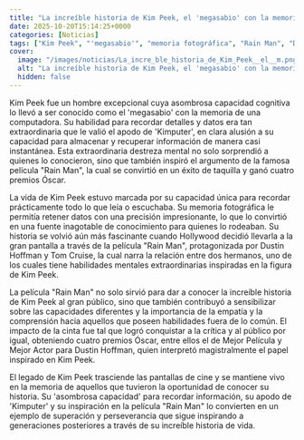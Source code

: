 ```yaml
---
title: "La increíble historia de Kim Peek, el 'megasabio' con la memoria de una computadora"
date: 2025-10-20T15:14:25+0000
categories: [Noticias]
tags: ["Kim Peek", "'megasabio'", "memoria fotográfica", "Rain Man", "Dustin Hoffman", "capacidad cognitiva", "memoria extraordinaria."]
cover:
  image: "/images/noticias/La_incre_ble_historia_de_Kim_Peek__el__m.png"
  alt: "La increíble historia de Kim Peek, el 'megasabio' con la memoria de una computadora"
  hidden: false
---
```


Kim Peek fue un hombre excepcional cuya asombrosa capacidad cognitiva lo llevó a ser conocido como el 'megasabio' con la memoria de una computadora. Su habilidad para recordar detalles y datos era tan extraordinaria que le valió el apodo de 'Kimputer', en clara alusión a su capacidad para almacenar y recuperar información de manera casi instantánea. Esta extraordinaria destreza mental no solo sorprendió a quienes lo conocieron, sino que también inspiró el argumento de la famosa película "Rain Man", la cual se convirtió en un éxito de taquilla y ganó cuatro premios Óscar.

La vida de Kim Peek estuvo marcada por su capacidad única para recordar prácticamente todo lo que leía o escuchaba. Su memoria fotográfica le permitía retener datos con una precisión impresionante, lo que lo convirtió en una fuente inagotable de conocimiento para quienes lo rodeaban. Su historia se volvió aún más fascinante cuando Hollywood decidió llevarla a la gran pantalla a través de la película "Rain Man", protagonizada por Dustin Hoffman y Tom Cruise, la cual narra la relación entre dos hermanos, uno de los cuales tiene habilidades mentales extraordinarias inspiradas en la figura de Kim Peek.

La película "Rain Man" no solo sirvió para dar a conocer la increíble historia de Kim Peek al gran público, sino que también contribuyó a sensibilizar sobre las capacidades diferentes y la importancia de la empatía y la comprensión hacia aquellos que poseen habilidades fuera de lo común. El impacto de la cinta fue tal que logró conquistar a la crítica y al público por igual, obteniendo cuatro premios Óscar, entre ellos el de Mejor Película y Mejor Actor para Dustin Hoffman, quien interpretó magistralmente el papel inspirado en Kim Peek.

El legado de Kim Peek trasciende las pantallas de cine y se mantiene vivo en la memoria de aquellos que tuvieron la oportunidad de conocer su historia. Su 'asombrosa capacidad' para recordar información, su apodo de 'Kimputer' y su inspiración en la película "Rain Man" lo convierten en un ejemplo de superación y perseverancia que sigue inspirando a generaciones posteriores a través de su increíble historia de vida.
